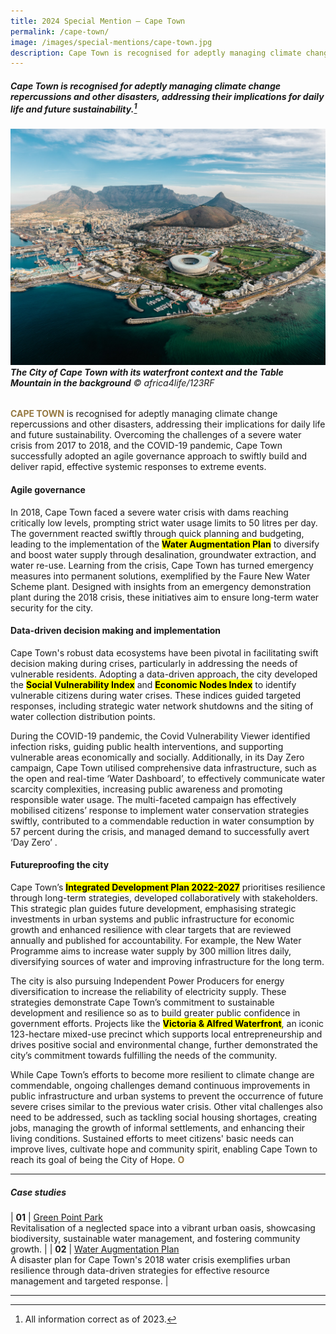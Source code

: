 ```yaml
---
title: 2024 Special Mention — Cape Town
permalink: /cape-town/
image: /images/special-mentions/cape-town.jpg
description: Cape Town is recognised for adeptly managing climate change repercussions and other disasters, addressing their implications for daily life and future sustainability. 
---
```


##### Cape Town is recognised for adeptly managing climate change repercussions and other disasters, addressing their implications for daily life and future sustainability.[^1]

###### ![The City of Cape Town](/images/special-mentions/cape-town.jpg)**The City of Cape Town with its waterfront context and the Table Mountain in the background** © africa4life/123RF

<b><font color="#967942">CAPE TOWN</font></b> is recognised for adeptly managing climate change repercussions and other disasters, addressing their implications for daily life and future sustainability. Overcoming the challenges of a severe water crisis from 2017 to 2018, and the COVID-19 pandemic, Cape Town successfully adopted an agile governance approach to swiftly build and deliver rapid, effective systemic responses to extreme events.  

#### **Agile governance** 

In 2018, Cape Town faced a severe water crisis with dams reaching critically low levels, prompting strict water usage limits to 50 litres per day. The government reacted swiftly through quick planning and budgeting, leading to the implementation of the **<mark>Water Augmentation Plan</mark>** to diversify and boost water supply through desalination, groundwater extraction, and water re-use. Learning from the crisis, Cape Town has turned emergency measures into permanent solutions, exemplified by the Faure New Water Scheme plant. Designed with insights from an emergency demonstration plant during the 2018 crisis, these initiatives aim to ensure long-term water security for the city. 

#### **Data-driven decision making and implementation**

Cape Town's robust data ecosystems have been pivotal in facilitating swift decision making during crises, particularly in addressing the needs of vulnerable residents. Adopting a data-driven approach, the city developed the **<mark>Social Vulnerability Index</mark>** and **<mark>Economic Nodes Index</mark>** to identify vulnerable citizens during water crises. These indices guided targeted responses, including strategic water network shutdowns and the siting of water collection distribution points. 

During the COVID-19 pandemic, the Covid Vulnerability Viewer identified infection risks, guiding public health interventions, and supporting vulnerable areas economically and socially. Additionally, in its Day Zero campaign, Cape Town utilised comprehensive data infrastructure, such as the open and real-time ‘Water Dashboard’, to effectively communicate water scarcity complexities, increasing public awareness and promoting responsible water usage. The multi-faceted campaign has effectively mobilised citizens’ response to implement water conservation strategies swiftly, contributed to a commendable reduction in water consumption by 57 percent during the crisis, and managed demand to successfully avert ‘Day Zero’ .  

#### **Futureproofing the city**

Cape Town’s **<mark>Integrated Development Plan 2022-2027</mark>** prioritises resilience through long-term strategies, developed collaboratively with stakeholders. This strategic plan guides future development, emphasising strategic investments in urban systems and public infrastructure for economic growth and enhanced resilience with clear targets that are reviewed annually and published for accountability. For example, the New Water Programme aims to increase water supply by 300 million litres daily, diversifying sources of water and improving infrastructure for the long term. 

The city is also pursuing Independent Power Producers for energy diversification to increase the reliability of electricity supply. These strategies demonstrate Cape Town’s commitment to sustainable development and resilience so as to build greater public confidence in government efforts. Projects like the **<mark>Victoria & Alfred Waterfront</mark>**, an iconic 123-hectare mixed-use precinct which supports local entrepreneurship and drives positive social and environmental change, further demonstrated the city’s commitment towards fulfilling the needs of the community. 

While Cape Town’s efforts to become more resilient to climate change are commendable, ongoing challenges demand continuous improvements in public infrastructure and urban systems to prevent the occurrence of future severe crises similar to the previous water crisis. Other vital challenges also need to be addressed, such as tackling social housing shortages, creating jobs, managing the growth of informal settlements, and enhancing their living conditions. Sustained efforts to meet citizens' basic needs can improve lives, cultivate hope and community spirit, enabling Cape Town to reach its goal of being the City of Hope. **<font color="#967942">O</font>** 

---

##### **Case studies** 

| **01** | [Green Point Park](/case-studies/green-point-park/) <br> Revitalisation of a neglected space into a vibrant urban oasis, showcasing biodiversity, sustainable water management, and fostering community growth. |
| **02** | [Water Augmentation Plan](/case-studies/water-augmentation-plan/) <br> A disaster plan for Cape Town's 2018 water crisis exemplifies urban resilience through data-driven strategies for effective resource management and targeted response. |

---

[^1]: All information correct as of 2023.
